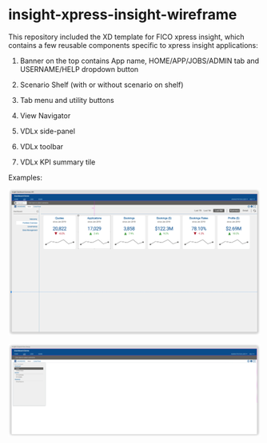 # insight-xpress-insight-wireframe

This repository included the XD template for FICO xpress insight, which contains a few reusable components specific to xpress insight applications:

1. Banner on the top contains App name, HOME/APP/JOBS/ADMIN tab and USERNAME/HELP dropdown button

2. Scenario Shelf (with or without scenario on shelf)

3. Tab menu and utility buttons

4. View Navigator

5. VDLx side-panel

6. VDLx toolbar

7. VDLx KPI summary tile


Examples:

![insight-dashboard](./assets/insight-dashboard.png "insight dashboard")

![insight-view-navigator](./assets/insight-view-navigator.png "insight view navigator")